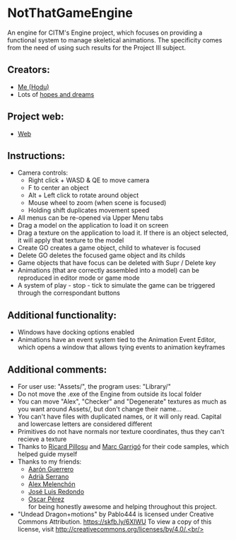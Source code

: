 # NotThatGameEngine
An engine for CITM's Engine project, which focuses on providing a functional system to manage skeletical animations. The specificity comes from the need of using such results for the Project III subject.

## Creators:
- [Me (Hodu)](https://github.com/ferba93)<br/>
- Lots of [hopes and dreams](https://images-na.ssl-images-amazon.com/images/I/91Hv6KacesL.jpg)<br/>

## Project web:
- [Web](https://github.com/ferba93)<br/>

## Instructions:
- Camera controls:<br/>
	<ul>
	<li>Right click + WASD & QE to move camera</li>
	<li>F to center an object</li>
	<li>Alt + Left click to rotate around object</li>
	<li>Mouse wheel to zoom (when scene is focused)</li>
	<li>Holding shift duplicates movement speed</li>
	</ul>
- All menus can be re-opened via Upper Menu tabs<br/>
- Drag a model on the application to load it on screen<br/>
- Drag a texture on the application to load it. If there is an object selected, it will apply that texture to the model<br/>
- Create GO creates a game object, child to whatever is focused<br/>
- Delete GO deletes the focused game object and its childs<br/>
- Game objects that have focus can be deleted with Supr / Delete key<br/>
- Animations (that are correctly assembled into a model) can be reproduced in editor mode or game mode<br/>
- A system of play - stop - tick to simulate the game can be triggered through the correspondant buttons<br/>

## Additional functionality:
- Windows have docking options enabled<br/>
- Animations have an event system tied to the Animation Event Editor, which opens a window that allows tying events to animation keyframes<br/>

## Additional comments:
- For user use: "Assets/", the program uses: "Library/" <br/>
- Do not move the .exe of the Engine from outside its local folder <br/>
- You can move "Alex", "Checker" and "Degenerate" textures as much as you want around Assets/, but don't change their name...<br/>
- You can't have files with duplicated names, or it will only read. Capital and lowercase letters are considered different<br/>
- Primitives do not have normals nor texture coordinates, thus they can't recieve a texture <br/>
- Thanks to [Ricard Pillosu](https://github.com/d0n3val/Edu-Game-Engine) and [Marc Garrigó](https://github.com/markitus18/Thor-Engine) for their code samples, which helped guide myself <br/>
- Thanks to my friends:<br/>
	- [Aarón Guerrero](https://github.com/AaronGCProg)<br/>
	- [Adrià Serrano](https://github.com/adriaserrano97)<br/>
	- [Alex Melenchón](https://github.com/AlexMelenchon)<br/>
	- [José Luis Redondo](https://github.com/jose-tello)<br/>
	- [Oscar Pérez](https://github.com/oscarpm5)<br/>
for being honestly awesome and helping throughout this project.<br/>
- "Undead Dragon+motions" by Pablo444 is licensed under Creative Commons Attribution. https://skfb.ly/6XIWU To view a copy of this license, visit http://creativecommons.org/licenses/by/4.0/.<br/>



